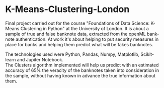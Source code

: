 # K-Means-Clustering-London

Final project carried out for the course "Foundations of Data Science: K-Means Clustering in Python" at the University of London.
It is about a sample of true and false banknote data, extracted from the openML bank-note authentication.
At work it's about helping to put security measures in place for banks and helping them predict what will be fakes banknotes.

<div> The technologies used were Python, Pandas, Numpy, Matplotlib, Scikit-learn and Jupiter Notebook. </div>
<div></div>

<div> The Clusters algorithm implemented will help us predict with an estimated accuracy of 65% the veracity of the banknotes taken into consideration in the sample, without having known in advance the true information about them. </div>
